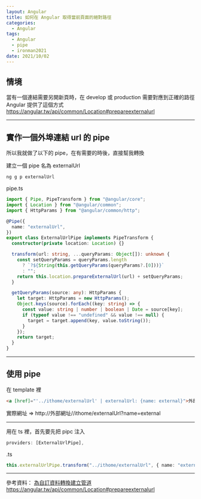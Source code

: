 ```yaml
---
layout: Angular
title: 如何在 Angular 取得當前頁面的絕對路徑
categories:
  - Angular
tags:
  - Angular
  - pipe
  - ironman2021
date: 2021/10/02
---
```


## 情境

當有一個連結需要另開新頁時，在 develop 或 production 需要對應到正確的路徑
Angular 提供了這個方式 https://angular.tw/api/common/Location#prepareexternalurl

---

## 實作一個外埠連結 url 的 pipe

所以我就做了以下的 pipe，在有需要的時後，直接幫我轉換

建立一個 pipe 名為 externalUrl

```bash
ng g p externalUrl
```

pipe.ts

```ts
import { Pipe, PipeTransform } from "@angular/core";
import { Location } from "@angular/common";
import { HttpParams } from "@angular/common/http";

@Pipe({
  name: "externalUrl",
})
export class ExternalUrlPipe implements PipeTransform {
  constructor(private location: Location) {}

  transform(url: string, ...queryParams: Object[]): unknown {
    const setQueryParams = queryParams.length
      ? `?${String(this.getQueryParams(queryParams?.[0]))}`
      : "";
    return this.location.prepareExternalUrl(url) + setQueryParams;
  }

  getQueryParams(source: any): HttpParams {
    let target: HttpParams = new HttpParams();
    Object.keys(source).forEach((key: string) => {
      const value: string | number | boolean | Date = source[key];
      if (typeof value !== "undefined" && value !== null) {
        target = target.append(key, value.toString());
      }
    });
    return target;
  }
}
```

---

## 使用 pipe

在 template 裡

```html
<a [href]="'../ithome/externalUrl' | externalUrl: {name: external}">外部網址</a>
```

實際網址 => http://外部網址//ithome/externalUrl?name=external

---

用在 ts 裡，首先要先把 pipc 注入

```ts
providers: [ExternalUrlPipe],
```

.ts

```ts
this.externalUrlPipe.transform("../ithome/externalUrl", { name: "external" });
```

---

參考資料：
[為自訂資料轉換建立管道](https://angular.tw/guide/pipes#creating-pipes-for-custom-data-transformations)
https://angular.tw/api/common/Location#prepareexternalurl
